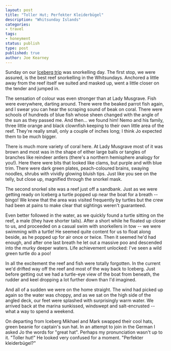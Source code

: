 ```yaml
---
layout: post
title: "Toller Hut; Perfekter Kleiderbügel"
description: "Whitsunday Islands"
categories:
- travel
tags:
- honeyment
status: publish
type: post
published: true
author: Joe Kearney
---
```


Sunday on our [Iceberg trip](/posts/iceberg-ahoy/) was snorkelling day. The first stop, we were assured, is the best reef snorkelling in the Whitsundays. Anchored a little away from the reef itself we suited and masked up, went a little closer on the tender and jumped in.

The sensation of colour was even stronger than at Lady Musgrave. Fish were everywhere, darting around. There were the beaked parrot fish again, and I swear you can hear the scraping sound of beak on coral. There were schools of hundreds of blue fish whose sheen changed with the angle of the sun as they passed me. And then... we found him! Nemo and his family, three little orange and black clownfish keeping to their own little area of the reef. They're really small, only a couple of inches long; I think Jo expected them to be much bigger.

There is much more variety of coral here. At Lady Musgrave most of it was brown and most was in the shape of either large balls or tangles of branches like reindeer antlers (there's a northern hemisphere analogy for you!). Here there were bits that looked like clams, but purple and with blue trim. There were dark green plates, peach-coloured brains, swaying noodles, shrubs with vividly glowing bluish tips. Just like you see on the telly, but close up, magnified through the snorkel mask.

The second snorkel site was a reef just off a sandbank. Just as we were getting ready on Iceberg a turtle popped up near the boat for a breath -- bingo! We knew that the area was visited frequently by turtles but the crew had been at pains to make clear that sightings weren't guaranteed.

Even better followed in the water, as we quickly found a turtle sitting on the reef, a male (they have shorter tails). After a short while he floated up closer to us, and proceeded on a casual swim with snorkellers in tow -- we were swimming with a turtle! He seemed quite content for us to float along beside, as he popped up for air once or twice. Then it seemed he'd had enough, and after one last breath he let out a massive poo and descended into the murky deeper waters. Life achievement unlocked: I've seen a wild green turtle do a poo!

In all the excitement the reef and fish were totally forgotten. In the current we'd drifted way off the reef and most of the way back to Iceberg. Just before getting out we had a turtle-eye view of the boat from beneath, the rudder and keel dropping a lot further down than I'd imagined.

And all of a sudden we were on the home straight. The wind had picked up again so the water was choppy, and as we sat on the high side of the angled deck, our feet were splashed with surprisingly warm water. We arrived back at the marina sunkissed, windswept and salt-encrusted -- what a way to spend a weekend.

On departing from Iceberg Mikhael and Mark swapped their cool hats, green beanie for captain's sun hat. In an attempt to join in the German I asked Jo the words for "great hat". Perhaps my pronunciation wasn't up to it. "Toller hut!" He looked very confused for a moment. "Perfekter kleiderbügel?"
